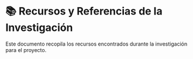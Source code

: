 # 📚 Recursos y Referencias de la Investigación

Este documento recopila los recursos encontrados durante la investigación para el proyecto. 
